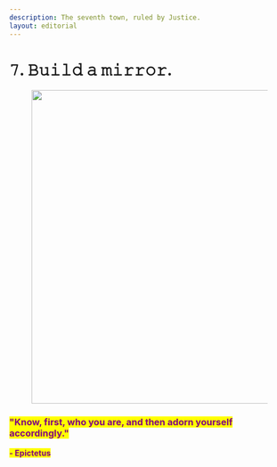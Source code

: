 ```yaml
---
description: The seventh town, ruled by Justice.
layout: editorial
---
```


# 𝟽. 𝙱𝚞𝚒𝚕𝚍 𝚊 𝚖𝚒𝚛𝚛𝚘𝚛.

<figure><img src="../../../../../../../.gitbook/assets/pexels-btgl-♡-9570553.jpg" alt="" width="563"><figcaption></figcaption></figure>

### <mark style="color:purple;">**"Know, first, who you are, and then adorn yourself accordingly."**</mark>&#x20;

<mark style="color:purple;">**- Epictetus**</mark>
